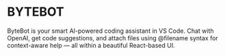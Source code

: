 # BYTEBOT
ByteBot is your smart AI-powered coding assistant in VS Code. Chat with OpenAI, get code suggestions, and attach files using @filename syntax for context-aware help — all within a beautiful React-based UI.
